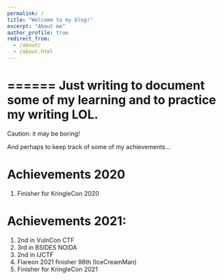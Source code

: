 ```yaml
---
permalink: /
title: "Welcome to my blog!"
excerpt: "About me"
author_profile: true
redirect_from: 
  - /about/
  - /about.html
---
```


======
Just writing to document some of my learning and to practice my writing LOL. 
======
Caution: it may be boring!

And perhaps to keep track of some of my achievements...

# Achievements 2020
1) Finisher for KringleCon 2020

# Achievements 2021:
1) 2nd in VulnCon CTF
2) 3rd in BSIDES NOIDA 
3) 2nd in IJCTF
4) Flareon 2021 finisher 98th (IceCreamMan)
5) Finisher for KringleCon 2021